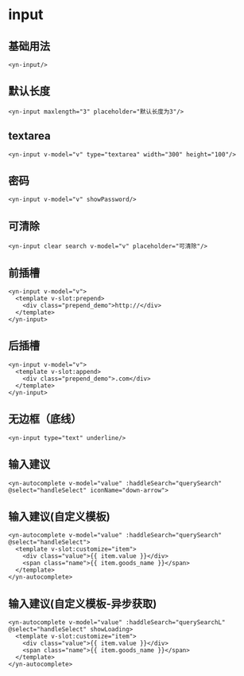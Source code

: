 <!--
 * @Author: yegl
 * @Date: 2022-02-28 09:37:32
 * @Last Modified by: yegl
 * @Last Modified time: 2022-02-28 10:55:25
 * @E-mail: yglgzyx@126.com
-->
<demo-pc location="https://ui.dullar.xyz/mercury/#/input"></demo-pc>
# input

## 基础用法

```vue
<yn-input/>
```

## 默认长度

```vue
<yn-input maxlength="3" placeholder="默认长度为3"/>
```

## textarea

```vue
<yn-input v-model="v" type="textarea" width="300" height="100"/>
```

## 密码

```vue
<yn-input v-model="v" showPassword/>
```

## 可清除

```vue
<yn-input clear search v-model="v" placeholder="可清除"/>
```

## 前插槽

```vue
<yn-input v-model="v">
  <template v-slot:prepend>
    <div class="prepend_demo">http://</div>
  </template>
</yn-input>
```

## 后插槽

```vue
<yn-input v-model="v">
  <template v-slot:append>
    <div class="prepend_demo">.com</div>
  </template>
</yn-input>
```

## 无边框（底线）

```vue
<yn-input type="text" underline/>
```

## 输入建议

```vue
<yn-autocomplete v-model="value" :haddleSearch="querySearch" @select="handleSelect" iconName="down-arrow">
```

## 输入建议(自定义模板)

```vue
<yn-autocomplete v-model="value" :haddleSearch="querySearch" @select="handleSelect">
  <template v-slot:customize="item">
    <div class="value">{{ item.value }}</div>
    <span class="name">{{ item.goods_name }}</span>
  </template>
</yn-autocomplete>
```

## 输入建议(自定义模板-异步获取)

```vue
<yn-autocomplete v-model="value" :haddleSearch="querySearchL" @select="handleSelect" showLoading>
  <template v-slot:customize="item">
    <div class="value">{{ item.value }}</div>
    <span class="name">{{ item.goods_name }}</span>
  </template>
</yn-autocomplete>
```
